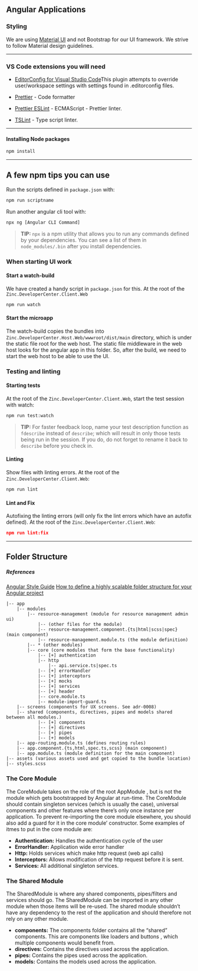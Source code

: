 
## Angular Applications

### Styling

We are using [Material UI](https://material.angular.io) and not Bootstrap for our UI framework. We strive to follow Material design guidelines.

---

### VS Code extensions you will need

- [EditorConfig for Visual Studio Code](https://marketplace.visualstudio.com/items?itemName=EditorConfig.EditorConfig)This plugin attempts to override user/workspace settings with settings found in .editorconfig files.

- [Prettier](https://marketplace.visualstudio.com/items?itemName=esbenp.prettier-vscode) - Code formatter

- [Prettier ESLint](https://marketplace.visualstudio.com/items?itemName=rvest.vs-code-prettier-eslint) - ECMAScript - Prettier linter.

- [TSLint](https://marketplace.visualstudio.com/items?itemName=ms-vscode.vscode-typescript-tslint-plugin) - Type script linter.

---

#### Installing Node packages

```sh
npm install
```

---

## A few npm tips you can use

Run the scripts defined in `package.json` with:

```sh
npm run scriptname
```

Run another angular cli tool with:
```sh
npx ng [Angular CLI Command]
```

> __TIP:__ `npx` is a npm utility that allows you to run any commands defined by your dependencies. You can see a list of them in `node_modules/.bin` after you install dependencies.

### When starting UI work

#### Start a watch-build

We have created a handy script in `package.json` for this. At the root of the `Zinc.DeveloperCenter.Client.Web`

```sh
npm run watch
```

#### Start the microapp

The watch-build copies the bundles into `Zinc.DeveloperCenter.Host.Web/wwwroot/dist/main` directory, which is under the static file root for the web host. The static file middleware in the web host looks for the angular app in this folder. So, after the build, we need to start the web host to be able to use the UI.

### Testing and linting

#### Starting tests

At the root of the `Zinc.DeveloperCenter.Client.Web`, start the test session with watch:

```sh
npm run test:watch
```

> __TIP:__ For faster feedback loop, name your test description function as `fdescribe` instead of `describe`; which will result in only those tests being run in the session. If you do, do not forget to rename it back to `describe` before you check in.

#### Linting
Show files with linting errors. At the root of the `Zinc.DeveloperCenter.Client.Web`:

```sh
npm run lint
```

#### Lint and Fix
Autofixing the linting errors (will only fix the lint errors which have an autofix defined). At the root of the `Zinc.DeveloperCenter.Client.Web`:

```json
npm run lint:fix
```

---

## Folder Structure
##### References
[Angular Style Guide](https://angular.io/guide/styleguide#application-structure-and-ngmodules)
[How to define a highly scalable folder structure for your Angular project](https://itnext.io/choosing-a-highly-scalable-folder-structure-in-angular-d987de65ec7)

```
|-- app
    |-- modules
        |-- resource-management (module for resource management admin ui)
            |-- (other files for the module)
            |-- resource-management.component.{ts|html|scss|spec} (main component)
            |-- resource-management.module.ts (the module definition)
        |-- * (other modules)
        |-- core (core modules that form the base functionality)
            |-- [+] authentication
            |-- http
                |-- api.service.ts|spec.ts
            |-- [+] errorHandler
            |-- [+] interceptors
            |-- [+] mocks
            |-- [+] services
            |-- [+] header
            |-- core.module.ts
            |-- module-import-guard.ts
    |-- screens (components for UX screens. See adr-0008)
    |-- shared (components, directives, pipes and models shared between all modules.)
            |-- [+] components
            |-- [+] directives
            |-- [+] pipes
            |-- [+] models
    |-- app-routing.module.ts (defines routing rules)
    |-- app.component.{ts,html,spec.ts,scss} (main component)
    |-- app.module.ts (module definition for the main component)
|-- assets (various assets used and get copied to the bundle location)
|-- styles.scss
```

### The Core Module
The CoreModule takes on the role of the root AppModule , but is not the module which gets bootstrapped by Angular at run-time. The CoreModule should contain singleton services (which is usually the case), universal components and other features where there’s only once instance per application. To prevent re-importing the core module elsewhere, you should also add a guard for it in the core module’ constructor. Some examples of itmes to put in the core module are:

- **Authentication:** Handles the authentication cycle of the user
- **ErrorHandler:** Application wide error handler
- **Http:** Holds services which make http request (web api calls)
- **Interceptors:** Allows modification of the http request before it is sent.
- **Services:** All additional singleton services.

### The Shared Module
The SharedModule is where any shared components, pipes/filters and services should go. The SharedModule can be imported in any other module when those items will be re-used. The shared module shouldn’t have any dependency to the rest of the application and should therefore not rely on any other module.

- **components:** The components folder contains all the “shared” components. This are components like loaders and buttons , which multiple components would benefit from.
- **directives:** Contains the directives used across the application.
- **pipes:** Contains the pipes used across the application.
- **models:** Contains the models used across the application.

